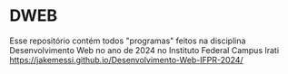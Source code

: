 # DWEB

Esse repositório contém todos "programas" feitos na disciplina Desenvolvimento Web no ano de 2024 no Instituto Federal Campus Irati
https://jakemessi.github.io/Desenvolvimento-Web-IFPR-2024/
